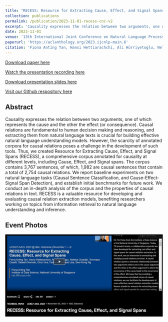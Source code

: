 ```yaml
---
title: "RECESS: Resource for Extracting Cause, Effect, and Signal Spans"
collection: publications
permalink: /publication/2023-11-01-recess-cnc-v2
excerpt: 'Causality expresses the relation between two arguments, one of which represents the cause and the other the effect (or consequence). Causal relations are fundamental to human decision making and reasoning, and extracting them from natural language texts is crucial for building effective natural language understanding models. However, the scarcity of annotated corpora for causal relations poses a challenge in the development of such tools. Thus, we created Resource for Extracting Cause, Effect, and Signal Spans (RECESS), a comprehensive corpus annotated for causality at different levels, including Cause, Effect, and Signal spans. The corpus contains 3,767 sentences, of which, 1,982 are causal sentences that contain a total of 2,754 causal relations. We report baseline experiments on two natural language tasks (Causal Sentence Classification, and Cause-Effect-Signal Span Detection), and establish initial benchmarks for future work. We conduct an in-depth analysis of the corpus and the properties of causal relations in text. RECESS is a valuable resource for developing and evaluating causal relation extraction models, benefiting researchers working on topics from information retrieval to natural language understanding and inference.'
date: 2023-11-01
venue: '13th International Joint Conference on Natural Language Processing and the 3rd Conference of the Asia-Pacific Chapter of the Association for Computational Linguistics'
paperurl: 'https://aclanthology.org/2023.ijcnlp-main.6'
citation: 'Fiona Anting Tan, Hansi Hettiarachchi, Ali Hürriyetoglu, Nelleke Oostdijk, Tommaso Caselli, Tadashi Nomoto, Onur Uca, Farhana Ferdousi Liza, and See-Kiong Ng. 2023. RECESS: Resource for extracting cause, effect, and signal spans. In Proceedings of the 13th International Joint Conference on Natural Language Processing and the 3rd Conference of the Asia-Pacific Chapter of the Association for Computational Linguistics, Bali, Indonesia. Association for Computational Linguistics.'
---
```


<a href='https://aclanthology.org/2023.ijcnlp-main.6'>Download paper here</a>

<a href='https://drive.google.com/file/d/18z6H4G9X0x323lY5GgEkAq_oTnGmh7Z3/view?usp=drive_link'>Watch the presentation recording here</a>

<a href='../files/slides/RECESS_IJCNLP-AACL_2023.pdf'>Download presentation slides here</a>

<a href='https://github.com/tanfiona/CausalNewsCorpus'>Visit our Github respository here</a>

<h2>Abstract</h2>
Causality expresses the relation between two arguments, one of which represents the cause and the other the effect (or consequence). Causal relations are fundamental to human decision making and reasoning, and extracting them from natural language texts is crucial for building effective natural language understanding models. However, the scarcity of annotated corpora for causal relations poses a challenge in the development of such tools. Thus, we created Resource for Extracting Cause, Effect, and Signal Spans (RECESS), a comprehensive corpus annotated for causality at different levels, including Cause, Effect, and Signal spans. The corpus contains 3,767 sentences, of which, 1,982 are causal sentences that contain a total of 2,754 causal relations. We report baseline experiments on two natural language tasks (Causal Sentence Classification, and Cause-Effect-Signal Span Detection), and establish initial benchmarks for future work. We conduct an in-depth analysis of the corpus and the properties of causal relations in text. RECESS is a valuable resource for developing and evaluating causal relation extraction models, benefiting researchers working on topics from information retrieval to natural language understanding and inference.

<h2>Event Photos</h2>

<img src='../images/events/RECESS_IJCNLP-AACL_2023_P1.jpg' width=800>
